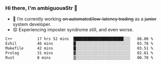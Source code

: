 ### Hi there, I'm ambiguou~~s~~Str 👋

<!--
**ambiguoustexture/ambiguoustexture** is a ✨ _special_ ✨ repository because its `README.md` (this file) appears on your GitHub profile.

Here are some ideas to get you started:
-->
- 🔭 I’m currently working ~~on automated/low-latency trading~~ as a ~~junior~~ system developer.
- :worried: Experiencing imposter syndrome still, and even worse.

<!--START_SECTION:waka-->

```txt
C++           17 hrs 52 mins  ██████████████████████░░░   88.00 %
Ezhil         46 mins         █░░░░░░░░░░░░░░░░░░░░░░░░   03.78 %
Makefile      42 mins         █░░░░░░░░░░░░░░░░░░░░░░░░   03.51 %
Prolog        31 mins         ▓░░░░░░░░░░░░░░░░░░░░░░░░   02.61 %
Rust          8 mins          ▒░░░░░░░░░░░░░░░░░░░░░░░░   00.70 %
```

<!--END_SECTION:waka-->
